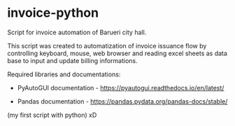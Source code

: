 # invoice-python

Script for invoice automation of Barueri city hall.

This script was created to automatization of invoice issuance flow by controlling keyboard, mouse, web browser and reading excel sheets as data base to input and update billing informations.

Required libraries and documentations:

- PyAutoGUI documentation - https://pyautogui.readthedocs.io/en/latest/

- Pandas documentation - https://pandas.pydata.org/pandas-docs/stable/

(my first script with python) xD

